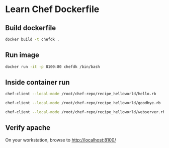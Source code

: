 # Learn Chef Dockerfile

## Build dockerfile

```bash
docker build -t chefdk .
```

## Run image

```bash
docker run -it -p 8100:80 chefdk /bin/bash
```

## Inside container run

```bash
chef-client --local-mode /root/chef-repo/recipe_helloworld/hello.rb
```

```bash
chef-client --local-mode /root/chef-repo/recipe_helloworld/goodbye.rb
```

```bash
chef-client --local-mode /root/chef-repo/recipe_helloworld/webserver.rb
```

## Verify apache
On your workstation, browse to <http://localhost:8100/>

